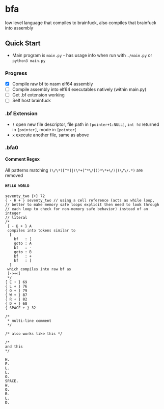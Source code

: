 # bfa
low level language that compiles to brainfuck, also compiles that brainfuck into assembly

## Quick Start
- Main program is `main.py` - has usage info when run with `./main.py` or `python3 main.py`

### Progress
- [x] Compile raw bf to nasm elf64 assembly
- [ ] Compile assembly into elf64 executables natively (within main.py)
- [ ] Get .bf extension working
- [ ] Self host brainfuck

### .bf Extension
- `!` open new file descriptor, file path in `[pointer+1:NULL]`, `int fd` returned in `[pointer]`, mode in `[pointer]`
- `x` execute another file, same as above

### .bfa0
#### Comment Regex
All patterns matching `(\/\*([^*]|(\*+[^*\/]))*\*+\/)|(\/\/.*)` are removed
#### `HELLO WORLD`
```
seventy_two {+} 72
{ - H + } seventy_two // using a cell reference (acts as while loop,
// better to make memory safe loops explicit then need to look through
// each loop to check for non-memory safe behavior) instead of an integer
// literal
/*
 { - B + } A
 compiles into tokens similar to
  [
    bf   : [
    goto : A
    bf   : -
    goto : B
    bf   : +
    bf   : ]
  ]
 which compiles into raw bf as
 [->+<]
 */
{ E + } 69
{ L + } 76
{ O + } 79
{ W + } 87
{ R + } 82
{ D + } 68
{ SPACE + } 32

/*
 * multi-line comment
 */

/* also works like this */

/*
and this
*/

H.
E.
L.
L.
O.
SPACE.
W.
O.
R.
L.
D.
```
